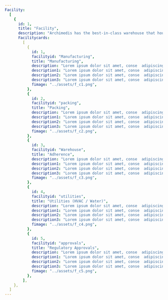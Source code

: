 ```yaml
---
Facility:
  [
    {
      id: 1,
      title: "Facility",
      description: "Archimedis has the best-in-class warehouse that houses well-defined systems and processes. The purity and smooth transfer of material are ensured through three important systems Quarantine,temperature and Humidity Control & Dispensing",
      Facilitycards:
        [
          {
            id: 1,
            facilityid: "Manufacturing",
            title: "Manufacturing",
            description: "Lorem ipsum dolor sit amet, conse  adipiscing elit, Lorem ipsum dolor sit amet, conse  adipiscing elit, Lorem ipsum dolor sit amet, conse  adipiscing elit.",
            description1: "Lorem ipsum dolor sit amet, conse  adipiscing elit.",
            description2: "Lorem ipsum dolor sit amet, conse  adipiscing elit.",
            description3: "Lorem ipsum dolor sit amet, conse  adipiscing elit.",
            fimage: "../assets/f_c1.png",
          },
          {
            id: 2,
            facilityid: "packing",
            title: "Packing",
            description: "Lorem ipsum dolor sit amet, conse  adipiscing elit, Lorem ipsum dolor sit amet, conse  adipiscing elit, Lorem ipsum dolor sit amet, conse  adipiscing elit.",
            description1: "Lorem ipsum dolor sit amet, conse  adipiscing elit.",
            description2: "Lorem ipsum dolor sit amet, conse  adipiscing elit.",
            description3: "Lorem ipsum dolor sit amet, conse  adipiscing elit.",
            fimage: "../assets/f_c2.png",
          },
          {
            id: 3,
            facilityid: "Warehouse",
            title: "Adherence",
            description: "Lorem ipsum dolor sit amet, conse  adipiscing elit, Lorem ipsum dolor sit amet, conse  adipiscing elit, Lorem ipsum dolor sit amet, conse  adipiscing elit.",
            description1: "Lorem ipsum dolor sit amet, conse  adipiscing elit.",
            description2: "Lorem ipsum dolor sit amet, conse  adipiscing elit.",
            description3: "Lorem ipsum dolor sit amet, conse  adipiscing elit.",
            fimage: "../assets/f_c3.png",
          },
          {
            id: 4,
            facilityid: "utilities",
            title: "Utilities (HVAC / Water)",
            description: "Lorem ipsum dolor sit amet, conse  adipiscing elit, Lorem ipsum dolor sit amet, conse  adipiscing elit, Lorem ipsum dolor sit amet, conse  adipiscing elit.",
            description1: "Lorem ipsum dolor sit amet, conse  adipiscing elit.",
            description2: "Lorem ipsum dolor sit amet, conse  adipiscing elit.",
            description3: "Lorem ipsum dolor sit amet, conse  adipiscing elit.",
            fimage: "../assets/f_c4.png",
          },
          {
            id: 5,
            facilityid: "approvals",
            title: "Regulatory Approvals",
            description: "Lorem ipsum dolor sit amet, conse  adipiscing elit, Lorem ipsum dolor sit amet, conse  adipiscing elit, Lorem ipsum dolor sit amet, conse  adipiscing elit.",
            description1: "Lorem ipsum dolor sit amet, conse  adipiscing elit.",
            description2: "Lorem ipsum dolor sit amet, conse  adipiscing elit.",
            description3: "Lorem ipsum dolor sit amet, conse  adipiscing elit.",
            fimage: "../assets/f_c5.png",
          },
        ],
    },
  ]
---
```

